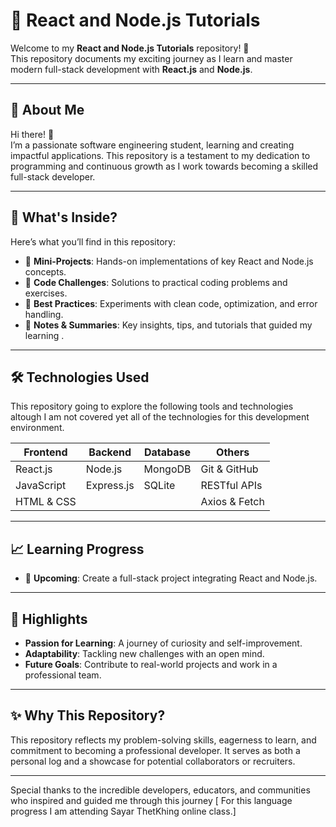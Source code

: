 # 🌟 React and Node.js Tutorials

Welcome to my **React and Node.js Tutorials** repository! 🎉  
This repository documents my exciting journey as I learn and master modern full-stack development with **React.js** and **Node.js**.

---

## 📝 About Me

Hi there! 👋  
I’m a passionate software engineering student, learning and creating impactful applications. This repository is a testament to my dedication to programming and continuous growth as I work towards becoming a skilled full-stack developer.

---

## 📂 What's Inside?

Here’s what you’ll find in this repository:

- 🔨 **Mini-Projects**: Hands-on implementations of key React and Node.js concepts.
- 🎯 **Code Challenges**: Solutions to practical coding problems and exercises.
- 🧩 **Best Practices**: Experiments with clean code, optimization, and error handling.
- 📖 **Notes & Summaries**: Key insights, tips, and tutorials that guided my learning .

---

## 🛠️ Technologies Used

This repository going to explore the following tools and technologies altough I am not covered yet all of the technologies for this development environment. 

| Frontend      | Backend      | Database | Others           |
|---------------|--------------|----------|------------------|
| React.js      | Node.js      | MongoDB  | Git & GitHub     |
| JavaScript    | Express.js   | SQLite   | RESTful APIs     |
| HTML & CSS    |              |          | Axios & Fetch    |

---

## 📈 Learning Progress




- 🚀 **Upcoming**: Create a full-stack project integrating React and Node.js.  

---

## 🌟 Highlights

- **Passion for Learning**: A journey of curiosity and self-improvement.
- **Adaptability**: Tackling new challenges with an open mind.
- **Future Goals**: Contribute to real-world projects and work in a professional team.

---

## ✨ Why This Repository?

This repository reflects my problem-solving skills, eagerness to learn, and commitment to becoming a professional developer. It serves as both a personal log and a showcase for potential collaborators or recruiters.

---

Special thanks to the incredible developers, educators, and communities who inspired and guided me through this journey [ For this language progress I am attending Sayar ThetKhing online class.]
